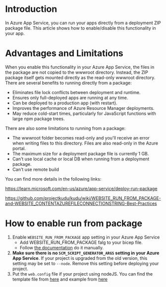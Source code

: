 # Introduction
In Azure App Service, you can run your apps directly from a deployment ZIP package file. This article shows how to enable/disable this functionality in your app.

# Advantages and Limitations
When you enable this functionality in your Azure App Service, the files in the package are not copied to the wwwroot directory. Instead, the ZIP package itself gets mounted directly as the read-only wwwroot directory. There are several benefits to running directly from a package:

* Eliminates file lock conflicts between deployment and runtime.
* Ensures only full-deployed apps are running at any time.
* Can be deployed to a production app (with restart).
* Improves the performance of Azure Resource Manager deployments.
* May reduce cold-start times, particularly for JavaScript functions with large npm package trees.

There are also some limitations to running from a package:
* The wwwroot folder becomes read-only and you'll receive an error when writing files to this directory. Files are also read-only in the Azure portal.
* The maximum size for a deployment package file is currently 1 GB.
* Can't use local cache or local DB when running from a deployment package.
* Can't use remote build

You can find more details in the following links:

https://learn.microsoft.com/en-us/azure/app-service/deploy-run-package

https://github.com/projectkudu/kudu/wiki/WEBSITE_RUN_FROM_PACKAGE-and-WEBSITE_CONTENTAZUREFILECONNECTIONSTRING-Best-Practices

# How to enable run from package
1. Enable `WEBSITE_RUN_FROM_PACKAGE` app setting in your Azure App Service
   * Add WEBSITE_RUN_FROM_PACKAGE falg to your bicep file.
   * Follow [the documentation](https://learn.microsoft.com/en-us/azure/app-service/deploy-run-package#enable-running-from-package) do it manually.
1. **Make sure there is no `SCM_SCRIPT_GENERATOR_ARGS` setting in your Azure App Service**. If your project is upgraded from the old version, this setting may be set to `--node`. Remove this setting before deploying your project.
1. Put the `web.config` file if your project using nodeJS. You can find the template file from [here](https://github.com/projectkudu/kudu/blob/master/Kudu.Core/Scripts/iisnode.config.template) and example from [here](https://github.com/Azure-Samples/nodejs-docs-hello-world/blob/master/web.config)